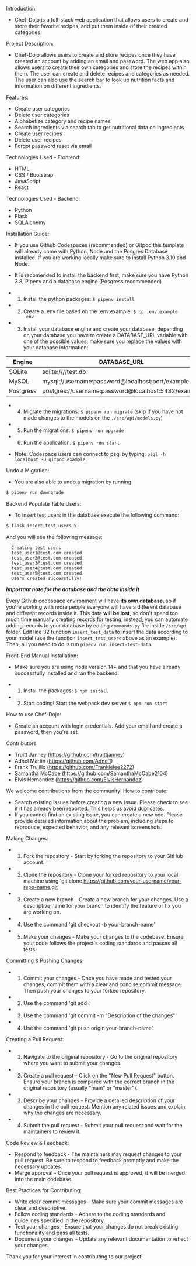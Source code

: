 Introduction:
- Chef-Dojo is a full-stack web application that allows users to create and store their favorite recipes, and put them inside of their created categories.

Project Description:
- Chef-Dojo allows users to create and store recipes once they have created an account by adding an email and password. The web app also allows users to create their own categories and store the recipes within them. The user can create and delete recipes and categories as needed. The user can also use the search bar to look up nutrition facts and information on different ingredients.

Features:
- Create user categories
- Delete user categories
- Alphabetize category and recipe names
- Search ingredients via search tab to get nutritional data on ingredients
- Create user recipes
- Delete user recipes
- Forgot password reset via email

Technologies Used - Frontend:
- HTML
- CSS / Bootstrap
- JavaScript
- React

Technologies Used - Backend:
- Python
- Flask
- SQLAlchemy

Installation Guide:
- If you use Github Codespaces (recommended) or Gitpod this template will already come with Python, Node and the Posgres Database installed. If you are working locally make sure to install Python 3.10 and Node.
- It is recomended to install the backend first, make sure you have Python 3.8, Pipenv and a database engine (Posgress recommended)

- 1) Install the python packages: `$ pipenv install`
- 2) Create a .env file based on the .env.example: `$ cp .env.example .env`
- 3) Install your database engine and create your database, depending on your database you have to create a DATABASE_URL variable with one of the possible values, make sure you replace the values with your database information:

| Engine    | DATABASE_URL                                        |
| --------- | --------------------------------------------------- |
| SQLite    | sqlite:////test.db                                  |
| MySQL     | mysql://username:password@localhost:port/example    |
| Postgress | postgres://username:password@localhost:5432/example |

- 4) Migrate the migrations: `$ pipenv run migrate` (skip if you have not made changes to the models on the `./src/api/models.py`)
- 5) Run the migrations: `$ pipenv run upgrade`
- 6) Run the application: `$ pipenv run start`

- Note: Codespace users can connect to psql by typing: `psql -h localhost -U gitpod example`

Undo a Migration:
- You are also able to undo a migration by running

```sh
$ pipenv run downgrade
```

Backend Populate Table Users:
- To insert test users in the database execute the following command:

```sh
$ flask insert-test-users 5
```

And you will see the following message:

```
  Creating test users
  test_user1@test.com created.
  test_user2@test.com created.
  test_user3@test.com created.
  test_user4@test.com created.
  test_user5@test.com created.
  Users created successfully!
```

***Important note for the database and the data inside it***

Every Github codespace environment will have **its own database**, so if you're working with more people everyone will have a different database and different records inside it. This data **will be lost**, so don't spend too much time manually creating records for testing, instead, you can automate adding records to your database by editing ```commands.py``` file inside ```/src/api``` folder. Edit line 32 function ```insert_test_data``` to insert the data according to your model (use the function ```insert_test_users``` above as an example). Then, all you need to do is run ```pipenv run insert-test-data```.

Front-End Manual Installation:
-   Make sure you are using node version 14+ and that you have already successfully installed and ran the backend.

- 1) Install the packages: `$ npm install`
- 2) Start coding! Start the webpack dev server `$ npm run start`

How to use Chef-Dojo:
- Create an account with login credentials. Add your email and create a password, then you're set.

Contributors:
- Truitt Janney (https://github.com/truittjanney)
- Adnel Martin (https://github.com/Adnel1)
- Frank Trujillo (https://github.com/Frankielee2272)
- Samantha McCabe (https://github.com/SamanthaMcCabe2104)
- Elvis Hernandez (https://github.com/ElvisHernandez)

We welcome contributions from the community! How to contribute:
- Search existing issues before creating a new issue. Please check to see if it has already been reported. This helps us avoid duplicates.
- If you cannot find an existing issue, you can create a new one. Please provide detailed information about the problem, including steps to reproduce, expected behavior, and any relevant screenshots.

Making Changes:
- 1) Fork the repository - Start by forking the repository to your GitHub account.
- 2) Clone the repository - Clone your forked repository to your local machine using 'git clone https://github.com/your-username/your-repo-name.git
- 3) Create a new branch - Create a new branch for your changes. Use a descriptive name for your branch to identify the feature or fix you are working on.
- 4) Use the command 'git checkout -b your-branch-name'
- 5) Make your changes - Make your changes to the codebase. Ensure your code follows the project's coding standards and passes all tests.

Committing & Pushing Changes:
- 1) Commit your changes - Once you have made and tested your changes, commit them with a clear and concise commit message. Then push your changes to your forked repository.
- 2) Use the command 'git add .'
- 3) Use the command 'git commit -m "Description of the changes"'
- 4) Use the command 'git push origin your-branch-name'

Creating a Pull Request:
- 1) Navigate to the original repository - Go to the original repository where you want to submit your changes.
- 2) Create a pull request - Click on the "New Pull Request" button. Ensure your branch is compared with the correct branch in the original repository (usually "main" or "master").
- 3) Describe your changes - Provide a detailed description of your changes in the pull request. Mention any related issues and explain why the changes are necessary.
- 4) Submit the pull request - Submit your pull request and wait for the maintainers to review it.

Code Review & Feedback:
- Respond to feedback - The maintainers may request changes to your pull request. Be sure to respond to feedback promptly and make the necessary updates.
- Merge approval - Once your pull request is approved, it will be merged into the main codebase.

Best Practices for Contributing:
- Write clear commit messages - Make sure your commit messages are clear and descriptive.
- Follow coding standards - Adhere to the coding standards and guidelines specified in the repository.
- Test your changes - Ensure that your changes do not break existing functionality and pass all tests.
- Document your changes - Update any relevant documentation to reflect your changes.

Thank you for your interest in contributing to our project!
